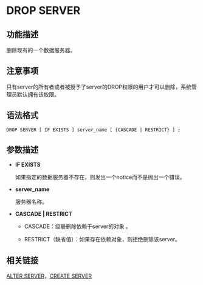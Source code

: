 # DROP SERVER<a name="ZH-CN_TOPIC_0289900384"></a>

## 功能描述<a name="zh-cn_topic_0283136745_section18987145713527"></a>

删除现有的一个数据服务器。

## 注意事项<a name="zh-cn_topic_0283136745_section1195003135320"></a>

只有server的所有者或者被授予了server的DROP权限的用户才可以删除，系统管理员默认拥有该权限。

## 语法格式<a name="zh-cn_topic_0283136745_section51061559145316"></a>

```
DROP SERVER [ IF EXISTS ] server_name [ {CASCADE | RESTRICT} ] ;
```

## 参数描述<a name="zh-cn_topic_0283136745_section08321910175316"></a>

-   **IF EXISTS**

    如果指定的数据服务器不存在，则发出一个notice而不是抛出一个错误。

-   **server\_name**

    服务器名称。

-   **CASCADE | RESTRICT**

    -   CASCADE：级联删除依赖于server的对象 。

    -   RESTRICT（缺省值）：如果存在依赖对象，则拒绝删除该server。



## 相关链接<a name="zh-cn_topic_0283136745_section620331805317"></a>

[ALTER SERVER](ALTER-SERVER.md)，[CREATE SERVER](zh-cn_topic_0289899991.md)

